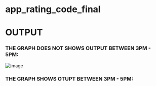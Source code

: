 # app_rating_code_final

# OUTPUT

### THE GRAPH DOES NOT SHOWS OUTPUT BETWEEN 3PM - 5PM:
![image](https://github.com/user-attachments/assets/c744c601-1704-4e7e-937c-d8c73a800993)

### THE GRAPH SHOWS OTUPT BETWEEN 3PM - 5PM:


